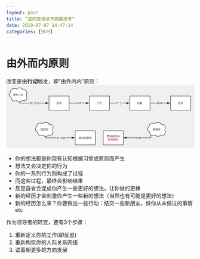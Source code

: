 ```yaml
---
layout: post
title: “逆向管理读书摘要思考”
date: 2019-07-07 14:47:14
categories: [技巧]
---
```


# 由外而内原则
改变是由**行动**触发，即“由外内内”原则：
![思考](https://github.com/cantahu/cantahu.github.io/blob/master/pic/20190708-1.png?raw=true)
* 你的想法都是你现有认知根据习惯或原则而产生
* 想法又会决定你的行为
* 你的一系列行为则构成了过程
* 而这些过程，最终会影响结果
* 反思自省会促成你产生一些更好的想法，让你做的更棒
* 新的经历才会刺激你产生一些新的想法（当然也有可能是更好的想法）
* 新的经历怎么来？你要做出一些行动：结交一些新朋友，做你从未做过的事情etc

作为领导者的转变，要有3个步骤：
1. 重新定义你的工作(即反思)
2. 重新构筑你的人际关系网络
3. 试着朝更多的方向发展
